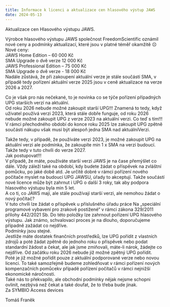 ```yaml
---
title: Informace k licenci a aktualizace cen hlasového výstup JAWS 
date: 2024-05-13
---
```


Aktualizace cen Hlasového výstupu JAWS.  

Výrobce hlasového výstupu JAWS společnost
FreedomScientific oznámil nové ceny a podmínky aktualizací, které jsou v platné téměř okamžitě ☹  
Nové ceny:  
JAWS Home Edition – 60 000 Kč  
SMA Upgrade o dvě verze 12 000 Kč  
JAWS Professional Edition – 75 000 Kč  
SMA Upgrade o dvě verze - 18 000 Kč  
Nadále zůstává, že při zakoupení aktuální verze je stále součástí SMA, v případě tedy pořízení aktuální verze 2025 jsou v ceně aktualizace na verze 2026 a 2027.  

 Co je však pro nás nečekané, to je novinka co se týče pořízení případných UPG starších verzí na aktuální.  
Od roku 2026 nebude možné zakoupit starší UPG!!!
Znamená to tedy, když uživatel používá verzi 2023, která stále dobře funguje, od roku 2026 nebude možné zakoupit UPG z verze 2023 na aktuální verzi.  Co teď s tím!!!
V rámci přechodného období do konce roku 2025 lze zakoupit UPG zpětně součástí nákupu však musí být alespoň jedna SMA nad aktuálníVerzi.  

Takže tedy, v případě, že používáte verzi 2023, je možné zakoupit UPG na aktuální verzi ale podmínka, že zakoupíte min 1 x SMA na verzi budoucí. Takže tedy v tuto chvíli do verze 2027.  
Jak postupovat!!!  
V případě, že máte, používáte starší verzi JAWS je na čase přemýšlet co dále.
Vždy záleží také na období, kdy budete žádat o příspěvek na zvláštní pomůcku, po jaké době atd.
Je určitě dobré v rámci pořízení nového počítače myslet na budoucí UPG JAWSU, úřady to akceptují.
Takže součástí nové licence může být zahrnut i UPG o další 3 roky, tak aby podpora hlasového výstupu byla min 5 let.  
A co ti, co JAWS mají, ale stále používají starší verzi, ale nemohou žádat o nový počítač?  
V tuto chvíli lze žádat o příspěvek u příslušného úřadu práce
Na „speciální programové vybavení pro zrakově postižené“
v rámci zákona 329/2011 přílohy 442/2021 Sb.
Do této položky lze zahrnout pořízení UPG hlasového výstupu.
Jak známo, schvalovací proces je na dlouho, doporučujeme případně zažádat co nejdříve.  
Podmínky jsou stejné.  
Jestliže máte dostatek finančních prostředků, lze UPG pořídit z vlastních zdrojů a poté žádat zpětně do jednoho roku o příspěvek nebo podat standardní žádost a čekat, ale jak jsme zmiňovali, máte-li nárok, žádejte co nejdříve. Od začátku roku 2026 nebude již možné zpětný UPG pořídit.  
Poté je již možné pořídit pouze z aktuální podporované verze nebo novou licenci. To také samozřejmě budeme zohledňovat v rámci pořízení nových kompenzačních pomůcekv případě pořízení počítačů v rámci nejnižší ekonomické náročnosti.  
Také nás to překvapilo, ale obchodní podmínky nějak nejsme schopni ovlinit, nezbývá než čekat a také doufat, že to třeba bude jinak.  
Za SYMBIO Access devices  

Tomáš Franěk
